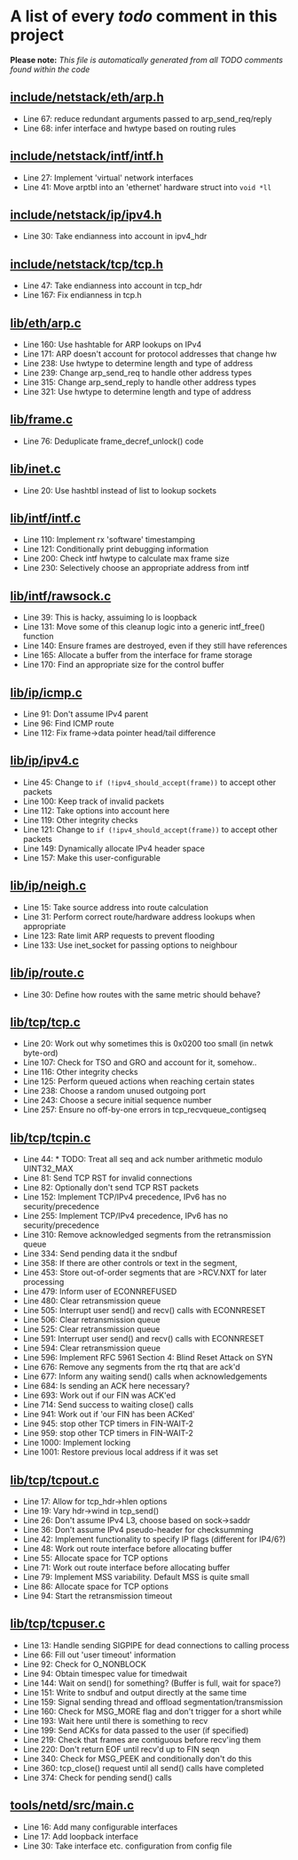 # A list of every _todo_ comment in this project
**Please note:** _This file is automatically generated from all TODO comments found within the code_
## [include/netstack/eth/arp.h](include/netstack/eth/arp.h)
  - Line 67: reduce redundant arguments passed to arp_send_req/reply
  - Line 68: infer interface and hwtype based on routing rules

## [include/netstack/intf/intf.h](include/netstack/intf/intf.h)
  - Line 27: Implement 'virtual' network interfaces
  - Line 41: Move arptbl into an 'ethernet' hardware struct into `void *ll`

## [include/netstack/ip/ipv4.h](include/netstack/ip/ipv4.h)
  - Line 30: Take endianness into account in ipv4_hdr

## [include/netstack/tcp/tcp.h](include/netstack/tcp/tcp.h)
  - Line 47: Take endianness into account in tcp_hdr
  - Line 167: Fix endianness in tcp.h

## [lib/eth/arp.c](lib/eth/arp.c)
  - Line 160: Use hashtable for ARP lookups on IPv4
  - Line 171: ARP doesn't account for protocol addresses that change hw
  - Line 238: Use hwtype to determine length and type of address
  - Line 239: Change arp_send_req to handle other address types
  - Line 315: Change arp_send_reply to handle other address types
  - Line 321: Use hwtype to determine length and type of address

## [lib/frame.c](lib/frame.c)
  - Line 76: Deduplicate frame_decref_unlock() code

## [lib/inet.c](lib/inet.c)
  - Line 20: Use hashtbl instead of list to lookup sockets

## [lib/intf/intf.c](lib/intf/intf.c)
  - Line 110: Implement rx 'software' timestamping
  - Line 121: Conditionally print debugging information
  - Line 200: Check intf hwtype to calculate max frame size
  - Line 230: Selectively choose an appropriate address from intf

## [lib/intf/rawsock.c](lib/intf/rawsock.c)
  - Line 39: This is hacky, assuiming lo is loopback
  - Line 131: Move some of this cleanup logic into a generic intf_free() function
  - Line 140: Ensure frames are destroyed, even if they still have references
  - Line 165: Allocate a buffer from the interface for frame storage
  - Line 170: Find an appropriate size for the control buffer

## [lib/ip/icmp.c](lib/ip/icmp.c)
  - Line 91: Don't assume IPv4 parent
  - Line 96: Find ICMP route
  - Line 112: Fix frame->data pointer head/tail difference

## [lib/ip/ipv4.c](lib/ip/ipv4.c)
  - Line 45: Change to `if (!ipv4_should_accept(frame))` to accept other packets
  - Line 100: Keep track of invalid packets
  - Line 112: Take options into account here
  - Line 119: Other integrity checks
  - Line 121: Change to `if (!ipv4_should_accept(frame))` to accept other packets
  - Line 149: Dynamically allocate IPv4 header space
  - Line 157: Make this user-configurable

## [lib/ip/neigh.c](lib/ip/neigh.c)
  - Line 15: Take source address into route calculation
  - Line 31: Perform correct route/hardware address lookups when appropriate
  - Line 123: Rate limit ARP requests to prevent flooding
  - Line 133: Use inet_socket for passing options to neighbour

## [lib/ip/route.c](lib/ip/route.c)
  - Line 30: Define how routes with the same metric should behave?

## [lib/tcp/tcp.c](lib/tcp/tcp.c)
  - Line 20: Work out why sometimes this is 0x0200 too small (in netwk byte-ord)
  - Line 107: Check for TSO and GRO and account for it, somehow..
  - Line 116: Other integrity checks
  - Line 125: Perform queued actions when reaching certain states
  - Line 238: Choose a random unused outgoing port
  - Line 243: Choose a secure initial sequence number
  - Line 257: Ensure no off-by-one errors in tcp_recvqueue_contigseq

## [lib/tcp/tcpin.c](lib/tcp/tcpin.c)
  - Line 44: * TODO: Treat all seq and ack number arithmetic modulo UINT32_MAX
  - Line 81: Send TCP RST for invalid connections
  - Line 82: Optionally don't send TCP RST packets
  - Line 152: Implement TCP/IPv4 precedence, IPv6 has no security/precedence
  - Line 255: Implement TCP/IPv4 precedence, IPv6 has no security/precedence
  - Line 310: Remove acknowledged segments from the retransmission queue
  - Line 334: Send pending data it the sndbuf
  - Line 358: If there are other controls or text in the segment,
  - Line 453: Store out-of-order segments that are >RCV.NXT for later processing
  - Line 479: Inform user of ECONNREFUSED
  - Line 480: Clear retransmission queue
  - Line 505: Interrupt user send() and recv() calls with ECONNRESET
  - Line 506: Clear retransmission queue
  - Line 525: Clear retransmission queue
  - Line 591: Interrupt user send() and recv() calls with ECONNRESET
  - Line 594: Clear retransmission queue
  - Line 596: Implement RFC 5961 Section 4: Blind Reset Attack on SYN
  - Line 676: Remove any segments from the rtq that are ack'd
  - Line 677: Inform any waiting send() calls when acknowledgements
  - Line 684: Is sending an ACK here necessary?
  - Line 693: Work out if our FIN was ACK'ed
  - Line 714: Send success to waiting close() calls
  - Line 941: Work out if 'our FIN has been ACKed'
  - Line 945: stop other TCP timers in FIN-WAIT-2
  - Line 959: stop other TCP timers in FIN-WAIT-2
  - Line 1000: Implement locking
  - Line 1001: Restore previous local address if it was set

## [lib/tcp/tcpout.c](lib/tcp/tcpout.c)
  - Line 17: Allow for tcp_hdr->hlen options
  - Line 19: Vary hdr->wind in tcp_send()
  - Line 26: Don't assume IPv4 L3, choose based on sock->saddr
  - Line 36: Don't assume IPv4 pseudo-header for checksumming
  - Line 42: Implement functionality to specify IP flags (different for IP4/6?)
  - Line 48: Work out route interface before allocating buffer
  - Line 55: Allocate space for TCP options
  - Line 71: Work out route interface before allocating buffer
  - Line 79: Implement MSS variability. Default MSS is quite small
  - Line 86: Allocate space for TCP options
  - Line 94: Start the retransmission timeout

## [lib/tcp/tcpuser.c](lib/tcp/tcpuser.c)
  - Line 13: Handle sending SIGPIPE for dead connections to calling process
  - Line 66: Fill out 'user timeout' information
  - Line 92: Check for O_NONBLOCK
  - Line 94: Obtain timespec value for timedwait
  - Line 144: Wait on send() for something? (Buffer is full, wait for space?)
  - Line 151: Write to sndbuf and output directly at the same time
  - Line 159: Signal sending thread and offload segmentation/transmission
  - Line 160: Check for MSG_MORE flag and don't trigger for a short while
  - Line 193: Wait here until there is something to recv
  - Line 199: Send ACKs for data passed to the user (if specified)
  - Line 219: Check that frames are contiguous before recv'ing them
  - Line 220: Don't return EOF until recv'd up to FIN seqn
  - Line 340: Check for MSG_PEEK and conditionally don't do this
  - Line 360: tcp_close() request until all send() calls have completed
  - Line 374: Check for pending send() calls

## [tools/netd/src/main.c](tools/netd/src/main.c)
  - Line 16: Add many configurable interfaces
  - Line 17: Add loopback interface
  - Line 30: Take interface etc. configuration from config file
